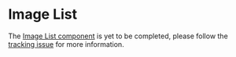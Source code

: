# Image List

The [Image List component](https://material.io/go/design-image-list) is yet to be completed, please follow the [tracking issue](https://github.com/material-components/material-components-ios/issues/3549) for more information.

